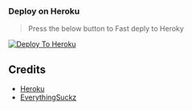 ### Deploy on Heroku

> Press the below button to Fast deply to Heroky

[![Deploy To Heroku](https://www.herokucdn.com/deploy/button.svg)](https://heroku.com/deploy?template=https://github.com/x-dr/TG-FileStreamBot_Docker)


## Credits

- [Heroku](https://heroku.com)
- [EverythingSuckz](https://github.com/EverythingSuckz/TG-FileStreamBot)
